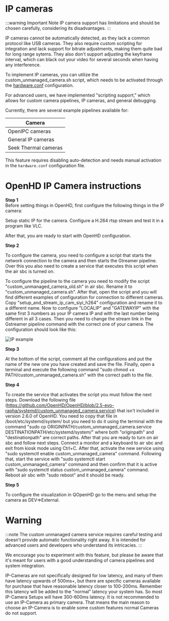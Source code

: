 # IP cameras

:::warning Important Note
IP camera support has limitations and should be chosen carefully, considering its disadvantages.
:::

IP cameras cannot be automatically detected, as they lack a common protocol like USB cameras. They also require custom scripting for integration and lack support for bitrate adjustments, making them quite bad for long range sytems. They also don't support adjusting the keyframe interval, which can black out your video for several seconds when having any interference.

To implement IP cameras, you can utilize the custom_unmanaged_camera.sh script, which needs to be activated through the [hardware.conf](../hardware.conf.md) configuration.

For advanced users, we have implemented "scripting support," which allows for custom camera pipelines, IP cameras, and general debugging.

Currently, there are several example pipelines available for:

| Camera                |
| --------------------- |
| OpenIPC cameras       |
| General IP cameras    |
| Seek Thermal cameras  |

This feature requires disabling auto-detection and needs manual activation in the `hardware.conf` configuration file.

# OpenHD IP Camera instructions

**Step 1**  
Before setting things in OpenHD, first configure the following things in the IP camera:

Setup static IP for the camera.
Configure a H.264 rtsp stream and test it in a program like VLC.

After that, you are ready to start with OpenHD configuration.

**Step 2** 

To configure the camera, you need to configure a script that starts the network connection to the camera and then starts the Gtreamer pipeline. Over this you also need to create a service that executes this script when the air sbc is turned on.

To configure the pipeline to the camera you need to modify the script "custom_unmanaged_camera_old.sh" in air sbc. Rename it to "custom_unmanaged_camera.sh". After that, open the script and you will find different examples of configuration for connection to different cameras. Copy "setup_and_stream_ip_cam_siyi_h264" configuration and rename it to a different name. Now to configure "LOCALIP" and "GATEWAYIP" with the same first 3 numbers as your IP camera IP and with the last number being different in all 3 cases. Then you need to change the stream link in the Gstreamer pipeline command with the correct one of your camera. The configuration should look like this:

![IP example](/img/assets/IP_example.jpg)

**Step 3** 

At the bottom of the script, comment all the configurations and put the name of the new one you have created and save the file. Finally, open a terminal and execute the following command "sudo chmod +x PATH/custom_unmanaged_camera.sh" with the correct path to the file.

**Step 4** 

To create the service that activates the script you must follow the next steps. Download the following file (https://github.com/OpenHD/OpenHD/blob/2.5-evo-rapha/systemd/custom_unmanaged_camera.service) that isn't included in version 2.6.0 of OpenHD. You need to copy that file in /boot/etc/systemd/system/ but you need to do it using the terminal with the command "sudo cp ORIGINPATH/custom_unmanaged_camera.service DESTINATIONPATH/etc/systemd/system/" where both "originpath" and "destinationpath" are correct paths. After that you are ready to turn on air sbc and follow next steps. Connect a monitor and a keyboard to air sbc and exit from kiosk mode using Ctrl+C. After that, activate the new service using "sudo systemctl enable custom_unmanaged_camera" command. Following that, start the service with "sudo systemctl start custom_unmanaged_camera" command and then confirm that it is active with "sudo systemctl status custom_unmanaged_camera" command. Reboot air sbc with "sudo reboot" and it should be ready.

**Step 5** 

To configure the visualization in QOpenHD go to the menu and setup the camera as DEV=>External.

# Warning

:::note
The custom unmanaged camera service requires careful testing and doesn't provide automatic functionality right away. It is intended for advanced users and developers who understand its intricacies.
:::

We encourage you to experiment with this feature, but please be aware that it's meant for users with a good understanding of camera pipelines and system integration.



IP-Cameras are not specifically designed for low latency, and many of them have latency upwards of 500ms+, but there are specific cameras available for purchase that have reasonable latency closer to 100-200ms. Remember this latency will be added to the "normal" latency your system has. So most IP-Camera Setups will have 300-600ms latency. It is not recommended to use an IP-Camera as primary camera.
That means the main reason to choose an IP-Camera is to enable some custom features normal Cameras do not support.